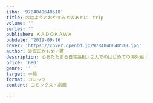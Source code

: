 ```yaml
---
isbn: '9784040640518'
title: おはようとおやすみとのあとに　trip
volume: ''
series: ''
publisher: ＫＡＤＯＫＡＷＡ
pubdate: '2019-09-16'
cover: 'https://cover.openbd.jp/9784040640518.jpg'
author: 波真田かもめ／著
description: 心あたたまる日常系BL☆２人でのはじめての海外編！
price: '680'
genre: ''
target: 一般
format: コミック
content: コミックス・劇画

---
```

